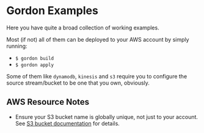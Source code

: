 Gordon Examples
==================

Here you have quite a broad collection of working examples.

Most (if not) all of them can be deployed to your AWS account by simply running:

* ``$ gordon build``
* ``$ gordon apply``

Some of them like ``dynamodb``, ``kinesis`` and ``s3`` require you to configure
the source stream/bucket to be one that you own, obviously.

AWS Resource Notes
------------------

* Ensure your S3 bucket name is globally unique, not just to your account.
  See [S3 bucket documentation](http://docs.aws.amazon.com/AmazonS3/latest/dev/UsingBucket.html) for details.
